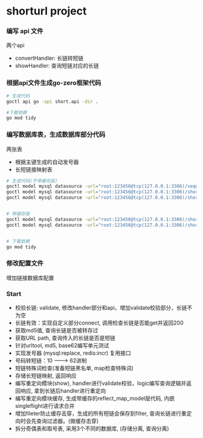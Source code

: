 # shorturl project



### 编写 api 文件
两个api
* convertHandler: 长链转短链
* showHandler: 查询短链对应的长链



### 根据api文件生成go-zero框架代码
```bash
# 生成代码
goctl api go -api short.api -dir .

#下载依赖
go mod tidy
```



### 编写数据库表，生成数据库部分代码
两张表
* 根据主键生成的自动发号器
* 长短链接映射表


```bash
# 生成代码(不带缓存版)
goctl model mysql datasource -url="root:123456@tcp(127.0.0.1:3306)/sequence" -table="sequence" -dir="./model"
goctl model mysql datasource -url="root:123456@tcp(127.0.0.1:3306)/short" -table="reflect_map" -dir="./model"
goctl model mysql datasource -url="root:123456@tcp(127.0.0.1:3306)/short2" -table="reflect_map2" -dir="./model"


# 带缓存版
goctl model mysql datasource -url="root:123456@tcp(127.0.0.1:3306)/short" -table="reflect_map" -dir="./model" -c 
goctl model mysql datasource -url="root:123456@tcp(127.0.0.1:3306)/short2" -table="reflect_map2" -dir="./model" -c 


# 下载依赖
go mod tidy
```



### 修改配置文件
增加链接数据库配置



### Start
* 校验长链: validate, 修改handler部分和api，增加validate校验部分，长链不为空
* 长链有效：实现自定义部分connect, 调用检查长链是否能get并返回200
* 获取md5值, 查询长链是否被转存过
* 获取URL path, 查询传入的长链是否是短链
* 针对urltool, md5, base62编写单元测试
* 实现发号器 (mysql:replace, redis:incr) 复用接口
* 号码转短链：10 ---> 62进制
* 短链特殊词检查(准备短链黑名单, map检查特殊词)
* 存储长短链映射, 返回响应
* 编写重定向模块(show), handler进行validate校验，logic编写查询逻辑并返回响应, 拿到长链后handler进行重定向
* 编写重定向模块缓存, 生成带缓存的reflect_map_model层代码, 内嵌singleflight进行请求合并
* 增加fileter防止缓存击穿，生成的所有短链会保存到filter, 查询长链进行重定向时会先查询过滤器。(做缓存击穿)
* 拆分奇偶表和取号表, 采用3个不同的数据库, (存储分离, 查询分离) 
